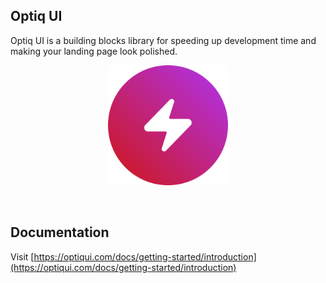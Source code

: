 ## Optiq UI

Optiq UI is a building blocks library for speeding up development time and making your landing page look polished.

<p align="center">
  <img src="./public/assets/android-chrome-192x192.png" alt="Logo of Optiq UI"/>
</p>

<br/>

## Documentation

Visit [https://optiqui.com/docs/getting-started/introduction](https://optiqui.com/docs/getting-started/introduction)
